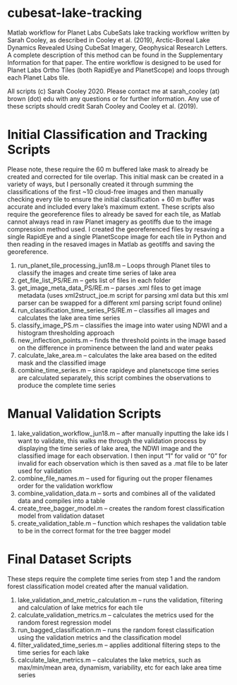# cubesat-lake-tracking
Matlab workflow for Planet Labs CubeSats lake tracking workflow written by Sarah Cooley, as described in Cooley et al. (2019), Arctic-Boreal Lake Dynamics Revealed Using CubeSat Imagery, Geophysical Research Letters. A complete description of this method can be found in the Supplementary Information for that paper. The entire workflow is designed to be used for Planet Labs Ortho Tiles (both RapidEye and PlanetScope) and loops through each Planet Labs tile. 

All scripts (c) Sarah Cooley 2020. Please contact me at sarah_cooley (at) brown (dot) edu with any questions or for further information. Any use of these scripts should credit Sarah Cooley and Cooley et al. (2019).


# Initial Classification and Tracking Scripts 
Please note, these require the 60 m buffered lake mask to already be created and corrected for tile overlap. This initial mask can be created in a variety of ways, but I personally created it through summing the classifications of the first ~10 cloud-free images and then manually checking every tile to ensure the initial classification + 60 m buffer was accurate and included every lake’s maximum extent. These scripts also require the georeference files to already be saved for each tile, as Matlab cannot always read in raw Planet imagery as geotiffs due to the image compression method used. I created the georeferenced files by resaving a single RapidEye and a single PlanetScope image for each tile in Python and then reading in the resaved images in Matlab as geotiffs and saving the georeference.   
1. run_planet_tile_processing_jun18.m – Loops through Planet tiles to classify the images and create time series of lake area
2. get_file_list_PS/RE.m – gets list of files in each folder
3.	get_image_meta_data_PS/RE.m – parses .xml files to get image metadata (uses xml2struct_joe.m script for parsing xml data but this xml parser can be swapped for a different xml parsing script found online)
4.	run_classification_time_series_PS/RE.m – classifies all images and calculates the lake area time series
5.	classify_image_PS.m – classifies the image into water using NDWI and a histogram thresholding approach
6.	new_inflection_points.m – finds the threshold points in the image based on the difference in prominence between the land and water peaks
7.	calculate_lake_area.m – calculates the lake area based on the edited mask and the classified image
8.	combine_time_series.m – since rapideye and planetscope time series are calculated separately, this script combines the observations to produce the complete time series

# Manual Validation Scripts
1.	lake_validation_workflow_jun18.m – after manually inputting the lake ids I want to validate, this walks me through the validation process by displaying the time series of lake area, the NDWI image and the classified image for each observation. I then input “1” for valid or “0” for invalid for each observation which is then saved as a .mat file to be later used for validation
2.	combine_file_names.m – used for figuring out the proper filenames order for the validation workflow
3.	combine_validation_data.m – sorts and combines all of the validated data and compiles into a table
4.	create_tree_bagger_model.m – creates the random forest classification model from validation dataset
5.	create_validation_table.m – function which reshapes the validation table to be in the correct format for the tree bagger model

# Final Dataset Scripts
These steps require the complete time series from step 1 and the random forest classification model created after the manual validation.
1.	lake_validation_and_metric_calculation.m – runs the validation, filtering and calculation of lake metrics for each tile
2.	calculate_validation_metrics.m – calculates the metrics used for the random forest regression model
3.	run_bagged_classification.m – runs the random forest classification using the validation metrics and the classification model
4.	filter_validated_time_series.m – applies additional filtering steps to the time series for each lake
5.	calculate_lake_metrics.m – calculates the lake metrics, such as max/min/mean area, dynamism, variability, etc for each lake area time series
